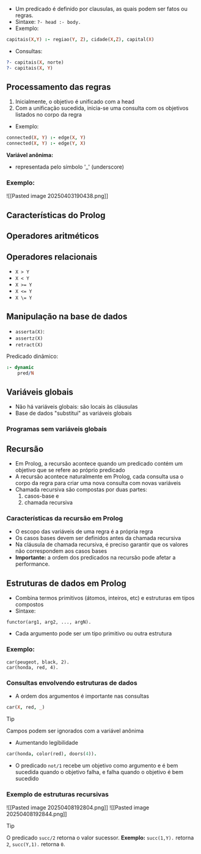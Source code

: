 - Um predicado é definido por clausulas, as quais podem ser fatos ou regras.
- Sintaxe: `?- head :- body.`
- Exemplo:
```prolog
capitais(X,Y) :- regiao(Y, Z), cidade(X,Z), capital(X)
```
- Consultas:
```prolog
?- capitais(X, norte)
?- capitais(X, Y)
```

## Processamento das regras
1. Inicialmente, o objetivo é unificado com a head
2. Com a unificação sucedida, inicia-se uma consulta com os objetivos listados no corpo da regra

- Exemplo:
```prolog
connected(X, Y) :- edge(X, Y)
connected(X, Y) :- edge(Y, X)
```

**Variável anônima:**
- representada pelo símbolo '_' (underscore)
### Exemplo:
![[Pasted image 20250403190438.png]]

## Características do Prolog

## Operadores aritméticos

## Operadores relacionais

- `X > Y`
- `X < Y`
- `X >= Y`
- `X <= Y`
- `X \= Y`
## Manipulação na base de dados
- `asserta(X)`:
- `assertz(X)`
- `retract(X)`

Predicado dinâmico:
```prolog
:- dynamic
	pred/N
```

## Variáveis globais
- Não há variáveis globais: são locais às cláusulas
- Base de dados "substitui" as variáveis globais

### Programas sem variáveis globais

## Recursão
- Em Prolog, a recursão acontece quando um predicado contém um objetivo que se refere ao próprio predicado
- A recursão acontece naturalmente em Prolog, cada consulta usa o corpo da regra para criar uma nova consulta com novas variáveis
- Chamada recursiva são compostas por duas partes:
	1. casos-base e
	2. chamada recursiva

### Características da recursão em Prolog
- O escopo das variáveis de uma regra é a própria regra
- Os casos bases devem ser definidos antes da chamada recursiva
- Na cláusula de chamada recursiva, é preciso garantir que os valores não correspondem aos casos bases
- **Importante:** a ordem dos predicados na recursão pode afetar a performance.

## Estruturas de dados em Prolog
- Combina termos primitivos (átomos, inteiros, etc) e estruturas em tipos compostos
- Sintaxe:
```
functor(arg1, arg2, ..., argN).
```
- Cada argumento pode ser um tipo primitivo ou outra estrutura

### Exemplo:
```
car(peugeot, black, 2).
car(honda, red, 4).
```

### Consultas envolvendo estruturas de dados
- A ordem dos argumentos é importante nas consultas
```prolog
car(X, red, _)
```

> [!tip]
> Campos podem ser ignorados com a variável anônima

- Aumentando legibilidade
```prolog
car(honda, color(red), doors(4)).
```

- O predicado `not/1` recebe um objetivo como argumento e é bem sucedida quando o objetivo falha, e falha quando o objetivo é bem sucedido

### Exemplo de estruturas recursivas
![[Pasted image 20250408192804.png]]
![[Pasted image 20250408192844.png]]

>[!tip]
>O predicado `succ/2` retorna o valor sucessor. **Exemplo:** `succ(1,Y).` retorna `2`, `succ(Y,1).` retorna `0`.

